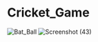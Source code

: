 # Cricket_Game
![Bat_Ball](https://github.com/Farukh7/Cricket_Game/assets/84499880/b2e3eb68-8c4d-4f56-a0e5-adb33e45134f)
![Screenshot (43)](https://github.com/Farukh7/Cricket_Game/assets/84499880/0db5a7f1-6928-4140-9360-9463fcad0978)
